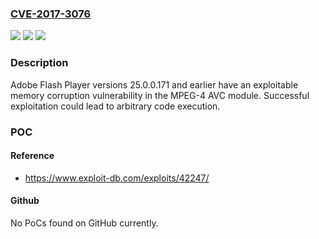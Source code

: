 ### [CVE-2017-3076](https://cve.mitre.org/cgi-bin/cvename.cgi?name=CVE-2017-3076)
![](https://img.shields.io/static/v1?label=Product&message=Adobe%20Flash%20Player%2025.0.0.171%20and%20earlier.&color=blue)
![](https://img.shields.io/static/v1?label=Version&message=Adobe%20Flash%20Player%2025.0.0.171%20and%20earlier.%20&color=brightgreen)
![](https://img.shields.io/static/v1?label=Vulnerability&message=Memory%20Corruption&color=brightgreen)

### Description

Adobe Flash Player versions 25.0.0.171 and earlier have an exploitable memory corruption vulnerability in the MPEG-4 AVC module. Successful exploitation could lead to arbitrary code execution.

### POC

#### Reference
- https://www.exploit-db.com/exploits/42247/

#### Github
No PoCs found on GitHub currently.

